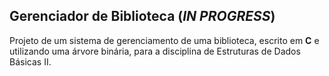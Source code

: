 ## Gerenciador de Biblioteca (_IN PROGRESS_)
Projeto de um sistema de gerenciamento de uma biblioteca, escrito em __C__ e utilizando uma árvore binária, para a disciplina de Estruturas de Dados Básicas II.

  

